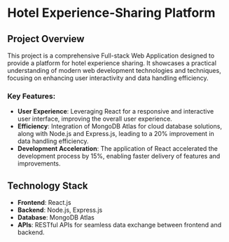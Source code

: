 # Hotel Experience-Sharing Platform

## Project Overview
This project is a comprehensive Full-stack Web Application designed to provide a platform for hotel experience sharing. It showcases a practical understanding of modern web development technologies and techniques, focusing on enhancing user interactivity and data handling efficiency.

### Key Features:
- **User Experience**: Leveraging React for a responsive and interactive user interface, improving the overall user experience.
- **Efficiency**: Integration of MongoDB Atlas for cloud database solutions, along with Node.js and Express.js, leading to a 20% improvement in data handling efficiency.
- **Development Acceleration**: The application of React accelerated the development process by 15%, enabling faster delivery of features and improvements.

## Technology Stack
- **Frontend**: React.js
- **Backend**: Node.js, Express.js
- **Database**: MongoDB Atlas
- **APIs**: RESTful APIs for seamless data exchange between frontend and backend.

